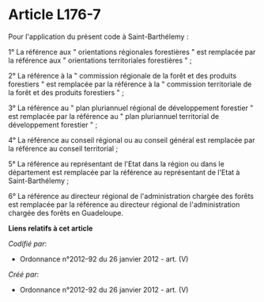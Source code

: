 # Article L176-7

Pour l'application du présent code à Saint-Barthélemy : 

1° La référence aux " orientations régionales forestières " est remplacée par la référence aux " orientations territoriales
forestières " ; 

2° La référence à la " commission régionale de la forêt et des produits forestiers " est remplacée par la référence à la "
commission territoriale de la forêt et des produits forestiers " ; 

3° La référence au " plan pluriannuel régional de développement forestier " est remplacée par la référence au " plan
pluriannuel territorial de développement forestier " ; 

4° La référence au conseil régional ou au conseil général est remplacée par la référence au conseil territorial ; 

5° La référence au représentant de l'Etat dans la région ou dans le département est remplacée par la référence au
représentant de l'Etat à Saint-Barthélemy ; 

6° La référence au directeur régional de l'administration chargée des forêts est remplacée par la référence au directeur
régional de l'administration chargée des forêts en Guadeloupe.

**Liens relatifs à cet article**

_Codifié par_:

  - Ordonnance n°2012-92 du 26 janvier 2012 - art. (V)

_Créé par_:

  - Ordonnance n°2012-92 du 26 janvier 2012 - art. (V)
